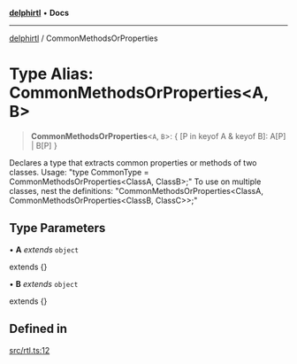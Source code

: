 [**delphirtl**](../README.md) • **Docs**

***

[delphirtl](../globals.md) / CommonMethodsOrProperties

# Type Alias: CommonMethodsOrProperties\<A, B\>

> **CommonMethodsOrProperties**\<`A`, `B`\>: \{ \[P in keyof A & keyof B\]: A\[P\] \| B\[P\] \}

Declares a type that extracts common properties or methods of two classes.
Usage: "type CommonType = CommonMethodsOrProperties<ClassA, ClassB>;"
To use on multiple classes, nest the definitions: "CommonMethodsOrProperties<ClassA, CommonMethodsOrProperties<ClassB, ClassC>>;"

## Type Parameters

• **A** *extends* `object`

extends {}

• **B** *extends* `object`

extends {}

## Defined in

[src/rtl.ts:12](https://github.com/chuacw/delphirtl/blob/e3cbafae763359e4511613875492dbec7f810b8b/src/rtl.ts#L12)
